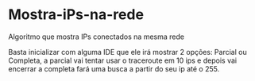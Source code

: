 # Mostra-iPs-na-rede
Algoritmo que mostra IPs conectados na mesma rede

Basta inicializar com alguma IDE que ele irá mostrar 2 opções: Parcial ou Completa, a parcial vai tentar usar o traceroute em 10 ips
e depois vai encerrar a completa fará uma busca a partir do seu ip até o 255.
